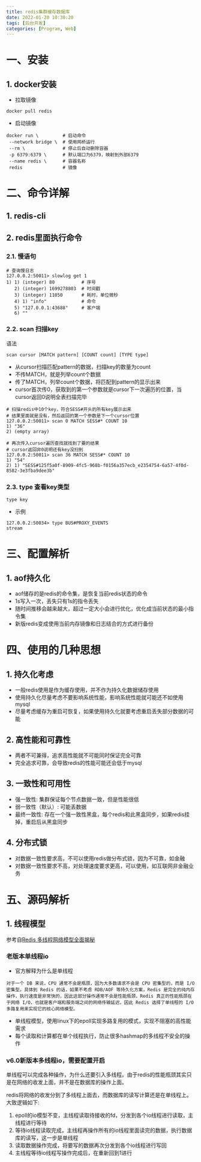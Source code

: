 ```yaml
---
title: redis集群缓存数据库
date: 2022-01-20 10:30:20
tags: [后台开发]
categories: [Program, Web]
---
```


# 一、安装

## 1. docker安装

- 拉取镜像

```shell
docker pull redis
```

- 启动镜像

```shell
docker run \         # 启动命令
 --network bridge \  # 使用网桥运行
 --rm \              # 停止后自动删除容器
 -p 6379:6379 \      # 默认端口为6379，映射到外部6379
 --name redis \      # 容器名称
 redis               # 镜像
```

# 二、命令详解

## 1. redis-cli

## 2. redis里面执行命令

### 2.1. 慢语句

```shell
# 查询慢日志
127.0.0.2:50011> slowlog get 1
1) 1) (integer) 80          # 序号
   2) (integer) 1699278803  # 时间戳
   3) (integer) 11050       # 耗时，单位微秒
   4) 1) "info"             # 命令
   5) "127.0.0.1:43688"     # 客户端
   6) ""
```

### 2.2. scan 扫描key

语法

```shell
scan cursor [MATCH pattern] [COUNT count] [TYPE type]
```

- 从cursor扫描匹配pattern的数据，扫描key的数量为count
- 不传MATCH，就是列举count个数据
- 传了MATCH，列举count个数据，将匹配到pattern的显示出来
- cursor首次传0，获取到的第一个参数就是cursor下一次遍历的位置，当cursor返回0说明全表扫描完毕

```shell
# 扫描redis中10个key，符合SESS#开头的所有key展示出来
# 结果里面就是没有，然后返回的第一个参数是下一个cursor位置
127.0.0.2:50011> scan 0 MATCH SESS#* COUNT 10
1) "36"
2) (empty array)

# 再次传入cursor遍历查找就找到了要的结果
# cursor返回非0说明还有key没扫到
127.0.0.2:50011> scan 36 MATCH SESS#* COUNT 10
1) "54"
2) 1) "SESS#125f5a0f-8909-4fc5-968b-f0156a357ecb_e2354754-6a57-4f0d-8582-3e3fba9dee3b"
```

### 2.3. type 查看key类型

```shell
type key
```

- 示例

```shell
127.0.0.2:50034> type BUS#PROXY_EVENTS
stream
```

# 三、配置解析

## 1. aof持久化

- aof储存的是redis的命令集，是恢复当前redis状态的命令
- 1s写入一次，丢失只有1s的指令丢失
- 随时间推移会越来越大，超过一定大小会进行优化，优化成当前状态的最小指令集
- 新版redis变成使用当前内存镜像和日志结合的方式进行备份

# 四、使用的几种思想

## 1. 持久化考虑

- 一般redis使用是作为缓存使用，并不作为持久化数据储存使用
- 使用持久化尽量考虑不要影响系统性能，影响系统性能就可能还不如使用mysql
- 尽量考虑缓存为重启可恢复，如果使用持久化就要考虑重启丢失部分数据的可能

## 2. 高性能和可靠性

- 两者不可兼得，追求高性能就不可能同时保证完全可靠
- 完全追求可靠，会导致redis的性能可能还会低于mysql

## 3. 一致性和可用性

- 强一致性: 集群保证每个节点数据一致，但是性能很低
- 弱一致性（默认）: 可能丢数据
- 最终一致性: 存在一个强一致性黑盒，每个redis和此黑盒同步，如果redis挂掉，重启后从黑盒同步

## 4. 分布式锁

- 对数据一致性要求高，不可以使用redis做分布式锁，因为不可靠，如金融
- 对数据一致性要求不高，对处理速度要求更高，可以使用，如互联网非金融业务

# 五、源码解析

## 1. 线程模型

参考自[Redis 多线程网络模型全面揭秘](https://zhuanlan.zhihu.com/p/356059845)

### 老版本单线程io

- 官方解释为什么是单线程

```
对于一个 DB 来说，CPU 通常不会是瓶颈，因为大多数请求不会是 CPU 密集型的，而是 I/O 密集型。具体到 Redis 的话，如果不考虑 RDB/AOF 等持久化方案，Redis 是完全的纯内存操作，执行速度是非常快的，因此这部分操作通常不会是性能瓶颈，Redis 真正的性能瓶颈在于网络 I/O，也就是客户端和服务端之间的网络传输延迟，因此 Redis 选择了单线程的 I/O 多路复用来实现它的核心网络模型。
```

- 单线程模型，使用linux下的epoll实现多路复用的模式，实现不阻塞的高性能需求
- 每个读取和计算都在单个线程执行，防止很多hashmap的多线程不安全的操作

### v6.0新版本多线程io，需要配置开启

单线程可以完成各种操作，为什么还要引入多线程。由于redis的性能瓶颈其实只是在网络的收发上面，并不是在数据库的操作上面。

redis将网络的收发分到了多线程上面去，而数据库的读写计算还是在单线程上。大致逻辑如下:

1. epoll的io模型不变，主线程读取待接收的fd，分发到各个io线程进行读取，主线程进行等待
2. 等待io线程读取完成，主线程再操作所有的io线程里面读完的数据，执行数据库的读写，这一步是单线程
3. 读取数据操作完成，将要写的数据再次分发到各个io线程进行写回
4. 主线程等待io线程写操作完成后，在重新回到1进行
